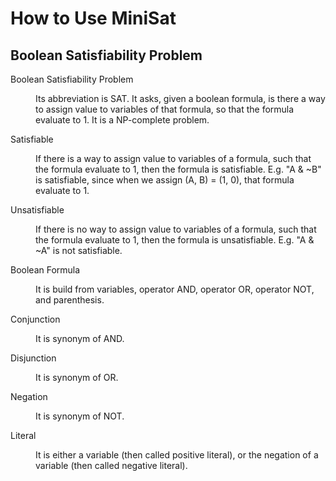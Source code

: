# How to Use MiniSat

## Boolean Satisfiability Problem

<dl>

<dt>Boolean Satisfiability Problem</dt>
    <dd><p>Its abbreviation is SAT. It asks, given a boolean formula, is
    there a way to assign value to variables of that formula,
    so that the formula evaluate to 1. It is a NP-complete problem.
    </p></dd>

<dt>Satisfiable</dt>
<dd><p>If there is a way to assign value to variables of a formula,
    such that the formula evaluate to 1, then the formula is
    satisfiable. E.g. "A & ~B" is satisfiable, since when we assign
    (A, B) = (1, 0), that formula evaluate to 1.</p></dd>

<dt>Unsatisfiable</dt>
<dd><p>If there is no way to assign value to variables of a formula,
    such that the formula evaluate to 1, then the formula is
    unsatisfiable. E.g. "A & ~A" is not satisfiable.</p></dd>

<dt>Boolean Formula</dt>
<dd><p>It is build from variables, operator AND, operator OR, operator
    NOT, and parenthesis.</p></dd>

<dt>Conjunction</dt>
<dd><p>It is synonym of AND.</p></dd>

<dt>Disjunction</dt>
<dd><p>It is synonym of OR.</p></dd>

<dt>Negation</dt>
<dd><p>It is synonym of NOT.</p></dd>

<dt>Literal</dt>
<dd><p>It is either a variable (then called positive literal), or
    the negation of a variable (then called negative literal).</dd></p>
